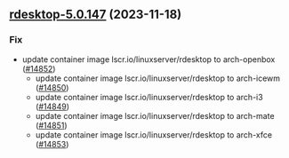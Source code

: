 

## [rdesktop-5.0.147](https://github.com/truecharts/charts/compare/rdesktop-5.0.146...rdesktop-5.0.147) (2023-11-18)

### Fix

- update container image lscr.io/linuxserver/rdesktop to arch-openbox ([#14852](https://github.com/truecharts/charts/issues/14852))
  - update container image lscr.io/linuxserver/rdesktop to arch-icewm ([#14850](https://github.com/truecharts/charts/issues/14850))
  - update container image lscr.io/linuxserver/rdesktop to arch-i3 ([#14849](https://github.com/truecharts/charts/issues/14849))
  - update container image lscr.io/linuxserver/rdesktop to arch-mate ([#14851](https://github.com/truecharts/charts/issues/14851))
  - update container image lscr.io/linuxserver/rdesktop to arch-xfce ([#14853](https://github.com/truecharts/charts/issues/14853))
  
  